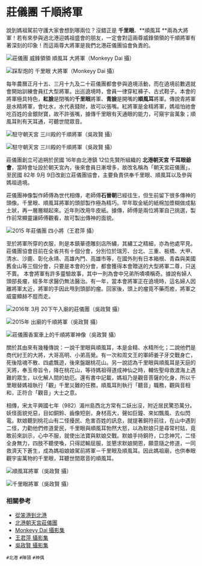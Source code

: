 # 莊儀團 千順將軍

說到媽祖駕前守護大家會想到哪兩位？沒錯正是 **千里眼**、**順風耳 **兩為大將軍！若有來參與過北港迎媽祖盛會的朋友，一定會對這兩尊威鋒領領的千順將軍有著深刻的印象！而這兩尊大將軍是我們北港莊儀團協會負責的。

![莊儀團 威鋒領領 順風耳 大將軍（Monkeyy Dai 攝）](img/001.jpg)

![踩犁炮的 千里眼 大將軍（Monkeyy Dai 攝）](img/002.jpg)

每年農曆正月十五、三月十九及二十莊儀團都會參與遶境活動，而在遶境前數週就會開始訓練會員扛大型將軍。出巡遶境時，會員一律穿紅褲子、古式鞋子。本會的將軍極具特色，**紅臉**是閉嘴的**千里眼**將軍、**青臉**是開嘴的**順風耳**將軍。傳說青將軍是水精將軍，會吐水，水代表錢財，故可以張嘴。紅將軍是金精將軍，媽祖怕祂會吃百姓的金銀財寶，故不許張嘴，據傳千里眼有天通眼的能力，可窺宇宙萬象；順風耳則有天耳通，可聽世間眾音。

![駐守朝天宮 三川殿的千順將軍（吳政賢 攝）](img/003.jpg)

![駐守朝天宮 三川殿的千順將軍（吳政賢 攝）](img/004.jpg)

莊儀團創立可追朔於民國 16年由北港鎮 12位先賢所組織的 **北港朝天宮 千耳眼爺會**​，當時會址設於朝天宮內，後來會員日漸增多，故改名稱為「朝天宮莊儀團」，至民國 82年 9月 9日改創立莊儀團協會，主要負責供奉千里眼、順風耳以及參與媽祖遶境。

莊儀團神像製作師傅為世代相傳，老師傅**石晉朝**已經往生，但生前留下很多傳神的頭像。千里眼、順風耳將軍的頭部製作極為精巧。早年取金紙的紙棉加漿糊做成黏土狀，再一層層糊起來。近年則改用牛皮紙。據傳，師傅是兩位將軍自己挑選，製作前常顯靈讓師傅觀看，故可製出傳神的面貌。

![2015 年莊儀團 四小將（王君萍 攝）](img/005.jpg)

至於將軍所穿的衣服，則是本鎮華德雕刻店所繡，其繡工之精細，亦為他處罕見。莊儀團協會目前在全省共有十個分會，分別位於瑞芳、台北、三重、板橋、大甲、清水、沙鹿、彰化永靖、高雄內門、高雄市等，在國外則有日本箱根、青森與美國舊金山等三個分會，只要是本會的分會，都會獲得本會贈送的大型將軍二尊，只送不賣。 本會將軍有許多靈驗故事，其中一則為會中兄弟所嘖嘖稱奇。據說有婦人頭部長瘤，經多年求醫仍無法醫治。有一年，當本會將軍正在遶境時，這名婦人因離將軍太近，將軍的手因此甩到頭部的瘤。回家後，頭上的瘤竟不藥而癒，將軍之威靈顯赫不脛而走。

![2016年 3月 20下午入廟的莊儀團（吳政賢 攝）](img/006.jpg)

![2015年 出廟的千順將軍（吳政賢 攝）](img/007.jpg)

![莊儀團香案車上的千順將軍神像（吳政賢 攝）](img/008.jpg)

關於其由來有幾種傳說：一說千里眼與順風耳，本是金精、水精所化；二說他們是商代紂王的大將，大哥高明、小弟高覺。有一次和周文王的軍師姜子牙交戰身亡，死後陰魂不散、四處飄遊，後來盤踞桃花山。另一說認為千里眼與順風耳是天庭的天將，奉玉帝旨令，降在桃花山，等待媽祖得道成神仙之時，輔佐聖母救渡海上遇難的眾生，以化解人間的劫厄。還有書中記載，媽祖乃是觀音菩薩的化身，所以千里眼替媽祖執行「觀」千里災難的任務，順風耳則執行「聽音」職務，觀與音相和，正符合「觀音」大士之意。

相傳，宋太平興國七年（982）湄州島西北方常有二妖出沒，附近居民驚恐萬分。妖怪面貌兇惡，目如銅鈴、齒像短劍，身材高大，聲如巨鐘、來如飄風、去似閃電。默娘聽到桃花山有二怪擾民、危害百姓的訊息，就提著銅符前往，在山中遇到二怪，力勸他們修道愛民，千里眼與順風耳勃然大怒，以為默娘只是尋常村姑，竟敢前來訓示，心中不服，就使出法寶與默娘交戰。默娘手持銅符，口念神咒，二怪全身無力，四肢不聽使喚，只得認輸屈服，並懇求默娘開恩，願意隨之修道，一同救濟天下蒼生，成為媽祖娘娘駕前將軍－千里眼及順風耳。因此媽祖廟，也供奉眼觀宇宙萬物的千里眼，耳聽世間眾音的順風耳。 　

![順風耳將軍（吳政賢 攝）](img/009.jpg)

![千里眼將軍（吳政賢 攝）](img/010.jpg)


### 相關參考
* [從笨港到北港](http://www.cuy.ylc.edu.tw/~cuy14/eBook/ch3-4.htm)
* [北港朝天宮莊儀團](https://www.facebook.com/ChuangYiTuan/)
* [Monkeyy Dai 攝影集](https://www.facebook.com/monkeyy.dai)
* [王君萍 攝影集](https://www.facebook.com/profile.php?id=100001877936304)
* [吳政賢 攝影集](https://www.facebook.com/comdan66)

`#北港` `#陣頭` `#神偶`
